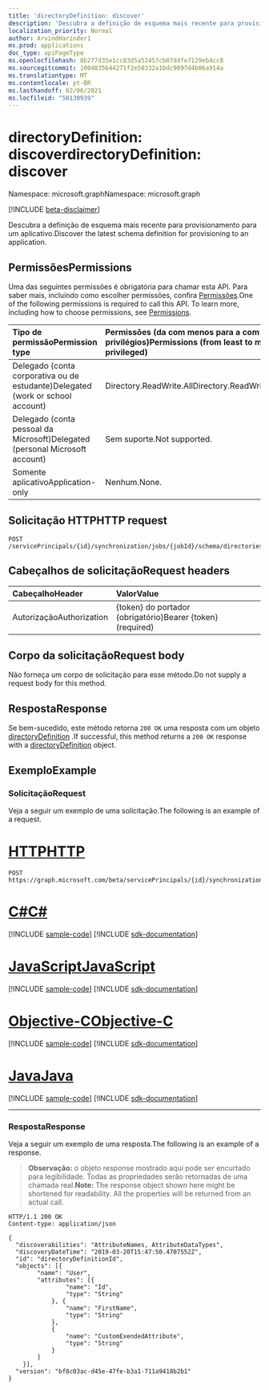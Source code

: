 ```yaml
---
title: 'directoryDefinition: discover'
description: 'Descubra a definição de esquema mais recente para provisionamento para um aplicativo. '
localization_priority: Normal
author: ArvindHarinder1
ms.prod: applications
doc_type: apiPageType
ms.openlocfilehash: 8b277d35e1cc83d5a52457cb07ddfe7129eb4cc8
ms.sourcegitcommit: 1004835b44271f2e50332a1bdc9097d4b06a914a
ms.translationtype: MT
ms.contentlocale: pt-BR
ms.lasthandoff: 02/06/2021
ms.locfileid: "50130939"
---
```

# <a name="directorydefinition-discover"></a><span data-ttu-id="aa1d8-103">directoryDefinition: discover</span><span class="sxs-lookup"><span data-stu-id="aa1d8-103">directoryDefinition: discover</span></span>

<span data-ttu-id="aa1d8-104">Namespace: microsoft.graph</span><span class="sxs-lookup"><span data-stu-id="aa1d8-104">Namespace: microsoft.graph</span></span>

[!INCLUDE [beta-disclaimer](../../includes/beta-disclaimer.md)]

<span data-ttu-id="aa1d8-105">Descubra a definição de esquema mais recente para provisionamento para um aplicativo.</span><span class="sxs-lookup"><span data-stu-id="aa1d8-105">Discover the latest schema definition for provisioning to an application.</span></span> 

## <a name="permissions"></a><span data-ttu-id="aa1d8-106">Permissões</span><span class="sxs-lookup"><span data-stu-id="aa1d8-106">Permissions</span></span>

<span data-ttu-id="aa1d8-p101">Uma das seguintes permissões é obrigatória para chamar esta API. Para saber mais, incluindo como escolher permissões, confira [Permissões](/graph/permissions-reference).</span><span class="sxs-lookup"><span data-stu-id="aa1d8-p101">One of the following permissions is required to call this API. To learn more, including how to choose permissions, see [Permissions](/graph/permissions-reference).</span></span>

| <span data-ttu-id="aa1d8-109">Tipo de permissão</span><span class="sxs-lookup"><span data-stu-id="aa1d8-109">Permission type</span></span>                        | <span data-ttu-id="aa1d8-110">Permissões (da com menos para a com mais privilégios)</span><span class="sxs-lookup"><span data-stu-id="aa1d8-110">Permissions (from least to most privileged)</span></span> |
|:---------------------------------------|:--------------------------------------------|
| <span data-ttu-id="aa1d8-111">Delegado (conta corporativa ou de estudante)</span><span class="sxs-lookup"><span data-stu-id="aa1d8-111">Delegated (work or school account)</span></span>     | <span data-ttu-id="aa1d8-112">Directory.ReadWrite.All</span><span class="sxs-lookup"><span data-stu-id="aa1d8-112">Directory.ReadWrite.All</span></span> |
| <span data-ttu-id="aa1d8-113">Delegado (conta pessoal da Microsoft)</span><span class="sxs-lookup"><span data-stu-id="aa1d8-113">Delegated (personal Microsoft account)</span></span> | <span data-ttu-id="aa1d8-114">Sem suporte.</span><span class="sxs-lookup"><span data-stu-id="aa1d8-114">Not supported.</span></span> |
| <span data-ttu-id="aa1d8-115">Somente aplicativo</span><span class="sxs-lookup"><span data-stu-id="aa1d8-115">Application-only</span></span>                            | <span data-ttu-id="aa1d8-116">Nenhum.</span><span class="sxs-lookup"><span data-stu-id="aa1d8-116">None.</span></span> |

## <a name="http-request"></a><span data-ttu-id="aa1d8-117">Solicitação HTTP</span><span class="sxs-lookup"><span data-stu-id="aa1d8-117">HTTP request</span></span>

<!-- { "blockType": "ignored" } -->

```http
POST /servicePrincipals/{id}/synchronization/jobs/{jobId}/schema/directories/{directoryId}/discover
```

## <a name="request-headers"></a><span data-ttu-id="aa1d8-118">Cabeçalhos de solicitação</span><span class="sxs-lookup"><span data-stu-id="aa1d8-118">Request headers</span></span>

| <span data-ttu-id="aa1d8-119">Cabeçalho</span><span class="sxs-lookup"><span data-stu-id="aa1d8-119">Header</span></span>        | <span data-ttu-id="aa1d8-120">Valor</span><span class="sxs-lookup"><span data-stu-id="aa1d8-120">Value</span></span>                      |
|:--------------|:---------------------------|
| <span data-ttu-id="aa1d8-121">Autorização</span><span class="sxs-lookup"><span data-stu-id="aa1d8-121">Authorization</span></span> | <span data-ttu-id="aa1d8-122">{token} do portador (obrigatório)</span><span class="sxs-lookup"><span data-stu-id="aa1d8-122">Bearer {token} (required)</span></span>  |

## <a name="request-body"></a><span data-ttu-id="aa1d8-123">Corpo da solicitação</span><span class="sxs-lookup"><span data-stu-id="aa1d8-123">Request body</span></span>

<span data-ttu-id="aa1d8-124">Não forneça um corpo de solicitação para esse método.</span><span class="sxs-lookup"><span data-stu-id="aa1d8-124">Do not supply a request body for this method.</span></span> 

## <a name="response"></a><span data-ttu-id="aa1d8-125">Resposta</span><span class="sxs-lookup"><span data-stu-id="aa1d8-125">Response</span></span>

<span data-ttu-id="aa1d8-126">Se bem-sucedido, este método retorna `200 OK` uma resposta com um objeto [directoryDefinition](../resources/synchronization-directorydefinition.md) .</span><span class="sxs-lookup"><span data-stu-id="aa1d8-126">If successful, this method returns a `200 OK` response with a [directoryDefinition](../resources/synchronization-directorydefinition.md) object.</span></span>

## <a name="example"></a><span data-ttu-id="aa1d8-127">Exemplo</span><span class="sxs-lookup"><span data-stu-id="aa1d8-127">Example</span></span>

### <a name="request"></a><span data-ttu-id="aa1d8-128">Solicitação</span><span class="sxs-lookup"><span data-stu-id="aa1d8-128">Request</span></span>
<span data-ttu-id="aa1d8-129">Veja a seguir um exemplo de uma solicitação.</span><span class="sxs-lookup"><span data-stu-id="aa1d8-129">The following is an example of a request.</span></span>

# <a name="http"></a>[<span data-ttu-id="aa1d8-130">HTTP</span><span class="sxs-lookup"><span data-stu-id="aa1d8-130">HTTP</span></span>](#tab/http)
<!-- {
  "blockType": "request",
  "name": "discover_directorydefinition"
}-->
```http
POST https://graph.microsoft.com/beta/servicePrincipals/{id}/synchronization/jobs/{jobId}/schema/directories/{directoryId}/discover
```
# <a name="c"></a>[<span data-ttu-id="aa1d8-131">C#</span><span class="sxs-lookup"><span data-stu-id="aa1d8-131">C#</span></span>](#tab/csharp)
[!INCLUDE [sample-code](../includes/snippets/csharp/discover-directorydefinition-csharp-snippets.md)]
[!INCLUDE [sdk-documentation](../includes/snippets/snippets-sdk-documentation-link.md)]

# <a name="javascript"></a>[<span data-ttu-id="aa1d8-132">JavaScript</span><span class="sxs-lookup"><span data-stu-id="aa1d8-132">JavaScript</span></span>](#tab/javascript)
[!INCLUDE [sample-code](../includes/snippets/javascript/discover-directorydefinition-javascript-snippets.md)]
[!INCLUDE [sdk-documentation](../includes/snippets/snippets-sdk-documentation-link.md)]

# <a name="objective-c"></a>[<span data-ttu-id="aa1d8-133">Objective-C</span><span class="sxs-lookup"><span data-stu-id="aa1d8-133">Objective-C</span></span>](#tab/objc)
[!INCLUDE [sample-code](../includes/snippets/objc/discover-directorydefinition-objc-snippets.md)]
[!INCLUDE [sdk-documentation](../includes/snippets/snippets-sdk-documentation-link.md)]

# <a name="java"></a>[<span data-ttu-id="aa1d8-134">Java</span><span class="sxs-lookup"><span data-stu-id="aa1d8-134">Java</span></span>](#tab/java)
[!INCLUDE [sample-code](../includes/snippets/java/discover-directorydefinition-java-snippets.md)]
[!INCLUDE [sdk-documentation](../includes/snippets/snippets-sdk-documentation-link.md)]

---


### <a name="response"></a><span data-ttu-id="aa1d8-135">Resposta</span><span class="sxs-lookup"><span data-stu-id="aa1d8-135">Response</span></span>

<span data-ttu-id="aa1d8-136">Veja a seguir um exemplo de uma resposta.</span><span class="sxs-lookup"><span data-stu-id="aa1d8-136">The following is an example of a response.</span></span>

><span data-ttu-id="aa1d8-p102">**Observação:** o objeto response mostrado aqui pode ser encurtado para legibilidade. Todas as propriedades serão retornadas de uma chamada real.</span><span class="sxs-lookup"><span data-stu-id="aa1d8-p102">**Note:** The response object shown here might be shortened for readability. All the properties will be returned from an actual call.</span></span>

<!-- {
  "blockType": "response",
  "truncated": true,
  "@odata.type": "microsoft.graph.directoryDefinition"
} -->

```http
HTTP/1.1 200 OK
Content-type: application/json

{
  "discoverabilities": "AttributeNames, AttributeDataTypes",
  "discoveryDateTime": "2019-03-20T15:47:50.4707552Z",
  "id": "directoryDefinitionId",
  "objects": [{
        "name": "User",
        "attributes": [{
                "name": "Id",
                "type": "String"
            }, {
                "name": "FirstName",
                "type": "String"
            },
            {
                "name": "CustomExendedAttribute",
                "type": "String"
            }  
        ]
    }],
  "version": "bf8c03ac-d45e-47fe-b3a1-711a9418b2b1"
}
 ```


